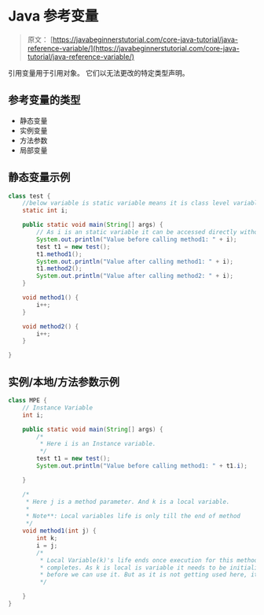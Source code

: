 # Java 参考变量

> 原文： [https://javabeginnerstutorial.com/core-java-tutorial/java-reference-variable/](https://javabeginnerstutorial.com/core-java-tutorial/java-reference-variable/)

引用变量用于引用对象。 它们以无法更改的特定类型声明。

## **参考变量的类型**

*   静态变量
*   实例变量
*   方法参数
*   局部变量

## 静态变量示例

```java
class test {
	//below variable is static variable means it is class level variable
	static int i;

	public static void main(String[] args) {
		// As i is an static variable it can be accessed directly without using any object
		System.out.println("Value before calling method1: " + i);
		test t1 = new test();
		t1.method1();
		System.out.println("Value after calling method1: " + i);
		t1.method2();
		System.out.println("Value after calling method2: " + i);
	}

	void method1() {
		i++;
	}

	void method2() {
		i++;
	}

}
```

## 实例/本地/方法参数示例

```java
class MPE {
	// Instance Variable
	int i;

	public static void main(String[] args) {
		/*
		 * Here i is an Instance variable.
		 */
		test t1 = new test();
		System.out.println("Value before calling method1: " + t1.i);

	}

	/*
	 * Here j is a method parameter. And k is a local variable.
	 * 
	 * Note**: Local variables life is only till the end of method
	 */
	void method1(int j) {
		int k;
		i = j;
		/*
		 * Local Variable(k)'s life ends once execution for this method
		 * completes. As k is local is variable it needs to be initialized 
		 * before we can use it. But as it is not getting used here, it can stay here without initializing
		 */

	}
}
```

